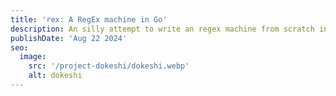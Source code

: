 ```yaml
---
title: 'rex: A RegEx machine in Go'
description: An silly attempt to write an regex machine from scratch in Go.
publishDate: 'Aug 22 2024'
seo:
  image:
    src: '/project-dokeshi/dokeshi.webp'
    alt: dokeshi
---
```

